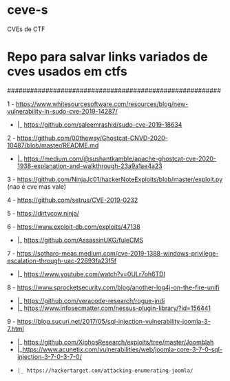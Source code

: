 # ceve-s
CVEs de CTF
# Repo para salvar links variados de cves usados em ctfs
########################################################

  
1 - https://www.whitesourcesoftware.com/resources/blog/new-vulnerability-in-sudo-cve-2019-14287/
  - |_ https://github.com/saleemrashid/sudo-cve-2019-18634

2 - https://github.com/00theway/Ghostcat-CNVD-2020-10487/blob/master/README.md
  - |_ https://medium.com/@sushantkamble/apache-ghostcat-cve-2020-1938-explanation-and-walkthrough-23a9a1ae4a23

3 - https://github.com/NinjaJc01/hackerNoteExploits/blob/master/exploit.py (nao é cve mas vale)

4 - https://github.com/setrus/CVE-2019-0232

5 - https://dirtycow.ninja/

6 -  https://www.exploit-db.com/exploits/47138
  - |_ https://github.com/AssassinUKG/fuleCMS
  
7 - https://sotharo-meas.medium.com/cve-2019-1388-windows-privilege-escalation-through-uac-22693fa23f5f
  - |_ https://www.youtube.com/watch?v=0ULr7oh6TDI
  
8 - https://www.sprocketsecurity.com/blog/another-log4j-on-the-fire-unifi
  - |_ https://github.com/veracode-research/rogue-jndi
  -   |_ https://www.infosecmatter.com/nessus-plugin-library/?id=156441

9 - https://blog.sucuri.net/2017/05/sql-injection-vulnerability-joomla-3-7.html
  - |_ https://github.com/XiphosResearch/exploits/tree/master/Joomblah
  -   |_https://www.acunetix.com/vulnerabilities/web/joomla-core-3-7-0-sql-injection-3-7-0-3-7-0/
  -     |_ https://hackertarget.com/attacking-enumerating-joomla/

